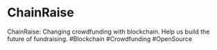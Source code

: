 # ChainRaise
ChainRaise: Changing crowdfunding with blockchain. Help us build the future of fundraising. #Blockchain #Crowdfunding #OpenSource
